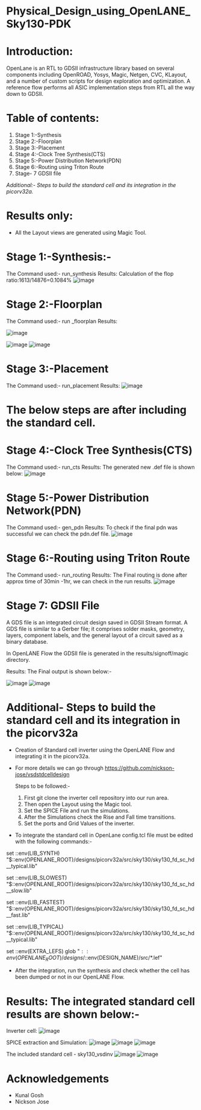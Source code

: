 # Physical_Design_using_OpenLANE_Sky130-PDK

# Introduction:
OpenLane is an RTL to GDSII infrastructure library based on several components including OpenROAD, Yosys, Magic, Netgen, CVC, KLayout, and a number of custom scripts for design exploration and optimization. A reference flow performs all ASIC implementation steps from RTL all the way down to GDSII.

# Table of contents:
1. Stage 1:-Synthesis
2. Stage 2:-Floorplan
3. Stage 3:-Placement
4. Stage 4:-Clock Tree Synthesis(CTS)
5. Stage 5:-Power Distribution Network(PDN)
6. Stage 6:-Routing using Triton Route
7. Stage- 7 GDSII file
   
*Additional:- Steps to build the standard cell  and its integration in the picorv32a.*

# Results only:
* All the Layout views are generated using Magic Tool.
  
# Stage 1:-Synthesis:-
The Command used:- run_synthesis
Results: Calculation of the flop ratio:1613/14876=0.1084%
![image](https://github.com/kaajalsk/Physical_Design_using_OpenLANE_Sky130-PDK/assets/141938909/e71f8beb-a1a2-46c2-b94b-fb66a7be34ab)

# Stage 2:-Floorplan
The Command used:- run _floorplan
Results:

![image](https://github.com/kaajalsk/Physical_Design_using_OpenLANE_Sky130-PDK/assets/141938909/b7f2bdee-827f-4b5f-9576-405a1bf019c6)

![image](https://github.com/kaajalsk/Physical_Design_using_OpenLANE_Sky130-PDK/assets/141938909/7ef45e7b-ac7f-4817-9423-2b79bb0fa680)
![image](https://github.com/kaajalsk/Physical_Design_using_OpenLANE_Sky130-PDK/assets/141938909/dbf5b7c4-557a-4344-a1a5-914a1f797dea)

# Stage 3:-Placement

The Command used:- run_placement
Results:
![image](https://github.com/kaajalsk/Physical_Design_using_OpenLANE_Sky130-PDK/assets/141938909/3a9d6d1e-1778-4a06-8eb7-5d739b6ad1f4)

# The below steps are after including the standard cell.
# Stage 4:-Clock Tree Synthesis(CTS)
The Command used:- run_cts
Results: The generated new .def file is shown below:
![image](https://github.com/kaajalsk/Physical_Design_using_OpenLANE_Sky130-PDK/assets/141938909/a8d73a50-226a-430f-a495-f93a2eb51521)


# Stage 5:-Power Distribution Network(PDN)
The Command used:- gen_pdn
Results: To check  if the final pdn was successful we can check the pdn.def file.
![image](https://github.com/kaajalsk/Physical_Design_using_OpenLANE_Sky130-PDK/assets/141938909/b5d3994b-3534-42f6-b97c-9b134c7fd352)



# Stage 6:-Routing using Triton Route
The Command used:- run_routing
Results: The Final routing is done after approx time of 30min -1hr, we can check in the run results.
![image](https://github.com/kaajalsk/Physical_Design_using_OpenLANE_Sky130-PDK/assets/141938909/f2fd8941-2c5f-414e-915c-a93701f73d5d)


# Stage 7: GDSII File 
A GDS file is an integrated circuit design saved in GDSII Stream format. A GDS file is similar to a Gerber file; it comprises solder masks, geometry, layers, component labels, and the general layout of a circuit saved as a binary database.

In OpenLANE Flow the  GDSII file is generated in the results/signoff/magic directory.

Results: The Final output is shown below:-

![image](https://github.com/kaajalsk/Physical_Design_using_OpenLANE_Sky130-PDK/assets/141938909/6c24a9f6-e9d1-4c86-9dc7-fc63a6b148ef)
![image](https://github.com/kaajalsk/Physical_Design_using_OpenLANE_Sky130-PDK/assets/141938909/a3bf3b48-7600-4dfc-85ec-8d8d09d40797)



# Additional- Steps to build the standard cell  and its integration in the picorv32a
* Creation of Standard cell inverter using the OpenLANE Flow and integrating it in the picorv32a.
* For more details we can go through https://github.com/nickson-jose/vsdstdcelldesign
  
  Steps to be followed:-
  1. First git clone the inverter cell repository into our run area.
  2. Then open the Layout using the Magic tool.
  3. Set the SPICE File and run the simulations.
  4. After the Simulations check the Rise and Fall time transitions.
  5. Set the ports and Grid Values of the inverter.
     
 * To integrate the standard cell in OpenLane config.tcl file must be edited with the following commands:-

set ::env(LIB_SYNTH) "$::env(OPENLANE_ROOT)/designs/picorv32a/src/sky130/sky130_fd_sc_hd__typical.lib"

set ::env(LIB_SLOWEST) "$::env(OPENLANE_ROOT)/designs/picorv32a/src/sky130/sky130_fd_sc_hd__slow.lib"

set ::env(LIB_FASTEST) "$::env(OPENLANE_ROOT)/designs/picorv32a/src/sky130/sky130_fd_sc_hd__fast.lib"

set ::env(LIB_TYPICAL) "$::env(OPENLANE_ROOT)/designs/picorv32a/src/sky130/sky130_fd_sc_hd__typical.lib"

set ::env(EXTRA_LEFS) glob "$::env(OPENLANE_ROOT)/designs/$::env(DESIGN_NAME)/src/*.lef"

* After the integration, run the synthesis and check whether the cell has been dumped or not in our OpenLANE Flow.

# Results: The integrated standard cell results are shown below:-
Inverter cell:
![image](https://github.com/kaajalsk/Physical_Design_using_OpenLANE_Sky130-PDK/assets/141938909/ab80f7a5-63b1-40e7-b54c-99c8388535f2)

SPICE extraction and Simulation:
![image](https://github.com/kaajalsk/Physical_Design_using_OpenLANE_Sky130-PDK/assets/141938909/0356f964-6ca3-44a2-9a3a-481c51cfe5a1)
![image](https://github.com/kaajalsk/Physical_Design_using_OpenLANE_Sky130-PDK/assets/141938909/a5b15cd1-a073-4866-a472-60bffe513002)
![image](https://github.com/kaajalsk/Physical_Design_using_OpenLANE_Sky130-PDK/assets/141938909/0233e91a-8d86-4b7f-9c8a-50da146cb105)

The included standard cell - sky130_vsdinv
![image](https://github.com/kaajalsk/Physical_Design_using_OpenLANE_Sky130-PDK/assets/141938909/4220b34c-3c62-4035-b8bc-a617e087138d)
![image](https://github.com/kaajalsk/Physical_Design_using_OpenLANE_Sky130-PDK/assets/141938909/ee51b00a-d55d-4d2d-bb9a-b8d4356645f5)















# Acknowledgements
- Kunal Gosh
- Nickson Jose
  





















   
